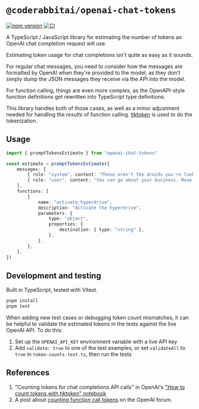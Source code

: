 # `@coderabbitai/openai-chat-tokens`

[![npm version](https://badge.fury.io/js/openai-chat-tokens.svg)](https://badge.fury.io/js/openai-chat-tokens)
[![CI](https://github.com/hmarr/openai-chat-tokens/actions/workflows/ci.yml/badge.svg)](https://github.com/hmarr/openai-chat-tokens/actions/workflows/ci.yml)

A TypeScript / JavaScript library for estimating the number of tokens an OpenAI chat completion request will use.

Estimating token usage for chat completions isn't quite as easy as it sounds.

For regular chat messages, you need to consider how the messages are formatted by OpenAI when they're provided to the model, as they don't simply dump the JSON messages they receive via the API into the model.

For function calling, things are even more complex, as the OpenAPI-style function definitions get rewritten into TypeScript type definitions.

This library handles both of those cases, as well as a minor adjustment needed for handling the _results_ of function calling. [tiktoken](https://github.com/dqbd/tiktoken) is used to do the tokenization.

## Usage

```typescript
import { promptTokensEstimate } from "openai-chat-tokens"

const estimate = promptTokensEstimate({
	messages: [
		{ role: "system", content: "These aren't the droids you're looking for" },
		{ role: "user", content: "You can go about your business. Move along." },
	],
	functions: [
		{
			name: "activate_hyperdrive",
			description: "Activate the hyperdrive",
			parameters: {
				type: "object",
				properties: {
					destination: { type: "string" },
				},
			},
		},
	],
})
```

## Development and testing

Built in TypeScript, tested with Vitest.

```sh
pnpm install
pnpm test
```

When adding new test cases or debugging token count mismatches, it can be helpful to validate the estimated tokens in the tests against the live OpenAI API. To do this:

1. Set up the `OPENAI_API_KEY` environment variable with a live API key
2. Add `validate: true` to one of the test examples, or set `validateAll` to `true` in `token-counts.test.ts`, then run the tests

## References

1. "Counting tokens for chat completions API calls" in OpenAI's ["How to count tokens with tiktoken" notebook](https://github.com/openai/openai-cookbook/blob/main/examples/How_to_count_tokens_with_tiktoken.ipynb)
2. A post about [counting function call tokens](https://community.openai.com/t/how-to-calculate-the-tokens-when-using-function-call/266573/23) on the OpenAI forum.
